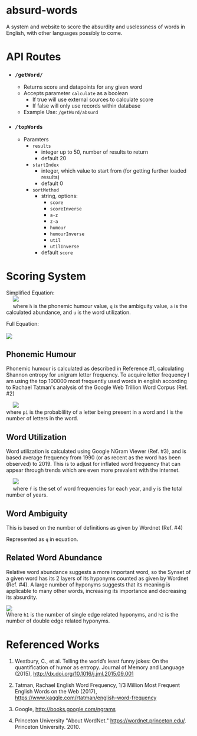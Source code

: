 # absurd-words
A system and website to score the absurdity and uselessness of words in English, with other languages possibly to come.


# API Routes 

- ### `/getWord/`
  - Returns score and datapoints for any given word
  - Accepts parameter `calculate` as a boolean
    - If true will use external sources to calculate score
    - If false will only use records within database
  - Example Use: `/getWord/absurd`

- ### `/topWords`
  - Paramters
    - `results`
      - integer up to 50, number of results to return
      - default 20
    - `startIndex`
      - integer, which value to start from (for getting further loaded results)
      - default 0
    - `sortMethod`
      - string, options:
        - `score`
        - `scoreInverse`
        - `a-z`
        - `z-a`
        - `humour`
        - `humourInverse`
        - `util`
        - `utilInverse`
      - default `score`




# Scoring System

Simplified Equation: <br>
&emsp; <img src="https://latex.codecogs.com/gif.latex?u*%281&plus;%5Cfrac%7B-h&plus;q&plus;%5Cfrac%7Ba%7D%7B2%7D%7D%7B100%7D%29">
<br>
&emsp; where `h` is the phonemic humour value, `q` is the ambiguity value, `a` is the calculated abundance, and `u` is the word utilization. 

Full Equation:<br><br>
<img src="https://latex.codecogs.com/gif.latex?-log%28%5Cfrac%7B%5Csum%20f_i%7D%7By%7D%20%29*%281&plus;%5Cfrac%7B%5Cfrac%7B%5Csum%20p_i*log_2%28p_i%29%7D%7Bl%7D&plus;q&plus;%20%5Cfrac%7Blog%281&plus;h_1%29%20&plus;%20%5Cfrac%7B1%7D%7B2%7Dlog%281&plus;h_2%29%7D%7B2%7D%20%7D%7B100%7D%29">

## Phonemic Humour

Phonemic humour is calculated as described in Reference #1, calculating Shannon entropy for unigram letter frequency. To acquire letter frequency I am using the top 100000 most frequently used words in english according to Rachael Tatman's analysis of the Google Web Trillion Word Corpus (Ref. #2)

&emsp; <img src="https://latex.codecogs.com/gif.latex?-%5Cfrac%7B%5Csum%20p_i%20*%20log_2%28p_i%29%7D%7Bl%7D"><br>
where `pi` is the probablility of a letter being present in a word and l is the number of letters in the word.
## Word Utilization

Word utilization is calculated using Google NGram Viewer (Ref. #3), and is based average frequency from 1990 (or as recent as the word has been observed) to 2019. This is to adjust for inflated word frequency that can appear through trends which are even more prevalent with the internet. 

&emsp; <img src="https://latex.codecogs.com/gif.latex?-log%28%5Cfrac%7B%5Csum%20f_i%7D%7By%7D%29"> 
<br> &emsp; where `f` is the set of word frequencies for each year, and `y` is the total number of years.
## Word Ambiguity

This is based on the number of definitions as given by Wordnet (Ref. #4)

Represented as `q` in equation.

## Related Word Abundance

Relative word abundance suggests a more important word, so the Synset of a given word has its 2 layers of its hyponyms counted as given by Wordnet (Ref. #4). A large number of hyponyms suggests that its meaning is applicable to many other words, increasing its importance and decreasing its absurdity. 

<img src="https://latex.codecogs.com/gif.latex?log%281&plus;h_1%29%20&plus;%20%5Cfrac%7B1%7D%7B2%7Dlog%281&plus;h_2%29"> <br>
Where `h1` is the number of single edge related hyponyms, and `h2` is the number of double edge related hyponyms.


# Referenced Works

1. Westbury, C., et al. Telling the world’s least funny jokes: On the quantification of humor as entropy.
Journal of Memory and Language (2015), http://dx.doi.org/10.1016/j.jml.2015.09.001

2. Tatman, Rachael English Word Frequency, 1/3 Million Most Frequent English Words on the Web  (2017), https://www.kaggle.com/rtatman/english-word-frequency

3. Google, http://books.google.com/ngrams

4. Princeton University "About WordNet." https://wordnet.princeton.edu/. Princeton University. 2010. 